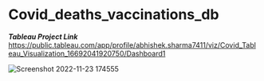 # Covid_deaths_vaccinations_db
***Tableau Project Link***
https://public.tableau.com/app/profile/abhishek.sharma7411/viz/Covid_Tableau_Visualization_16692041920750/Dashboard1

![Screenshot 2022-11-23 174555](https://user-images.githubusercontent.com/116304936/203560882-ac3809c5-a862-4a5b-97c6-4779ed6ba245.jpg)
